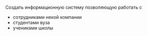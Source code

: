 Создать информационную систему позволяющую работать с 
* сотрудниками некой компании 
* студентами вуза 
* учениками школы